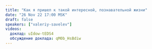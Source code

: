 ```yaml
---
title: "Как я пришел к такой интересной, познавательной жизни"
date: "26 Nov 22 17:00 MSK"
draft: false
speakers: ["valeriy-savelev"]
videos:
  доклад: uIdow-tEDS4
  обсуждение доклада: qM0b_HsBdiw
---
```

